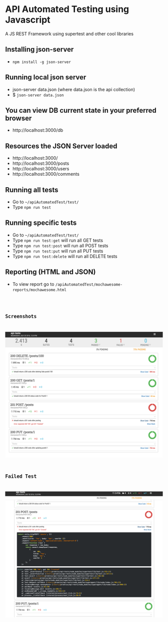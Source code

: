# API Automated Testing using Javascript
 A JS REST Framework using supertest and other cool libraries
 
## Installing json-server
* <code>npm install -g json-server</code>

## Running local json server 
* json-server data.json (where data.json is the api collection)
* $ <code>json-server data.json</code>

## You can view DB current state in your preferred browser
* http://localhost:3000/db

## Resources the JSON Server loaded
* http://localhost:3000/
* http://localhost:3000/posts
* http://localhost:3000/users
* http://localhost:3000/comments

## Running all tests 
* Go to <code>~/apiAutomatedTest/test/</code>
* Type <code>npm run test</code>

## Running specific tests 
* Go to <code>~/apiAutomatedTest/test/</code>
* Type <code>npm run test:get</code> will run all GET tests
* Type <code>npm run test:post</code> will run all POST tests
* Type <code>npm run test:put</code> will run all PUT tests
* Type <code>npm run test:delete</code> will run all DELETE tests

## Reporting (HTML and JSON)
* To view report go to <code>/apiAutomatedTest/mochawesome-reports/mochawesome.html<code>

## Screenshots
![Alt text](https://github.com/giozom/apiAutomatedTest/blob/master/HTMLReport.png "HTML Report")

## Failed Test
![Alt text](https://github.com/giozom/apiAutomatedTest/blob/master/HTMLReport_FailedTest.png "HTML Report")
